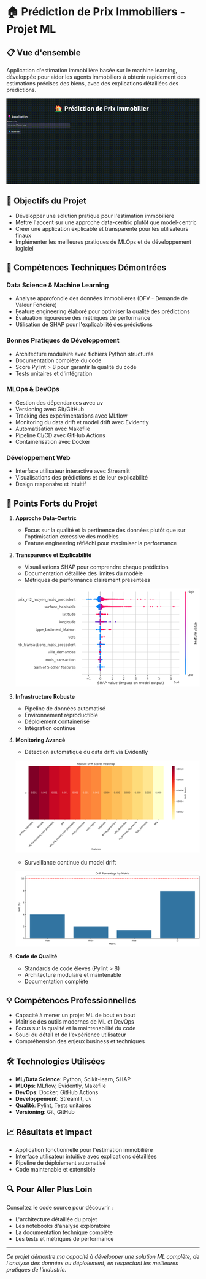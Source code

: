 # 🏠 Prédiction de Prix Immobiliers - Projet ML

## 📋 Vue d'ensemble
Application d'estimation immobilière basée sur le machine learning, développée pour aider les agents immobiliers à obtenir rapidement des estimations précises des biens, avec des explications détaillées des prédictions.

![Aperçu de l'application](assets/demo.gif)



## 🎯 Objectifs du Projet
- Développer une solution pratique pour l'estimation immobilière
- Mettre l'accent sur une approche data-centric plutôt que model-centric
- Créer une application explicable et transparente pour les utilisateurs finaux
- Implémenter les meilleures pratiques de MLOps et de développement logiciel

## 🔧 Compétences Techniques Démontrées

### Data Science & Machine Learning
- Analyse approfondie des données immobilières (DFV - Demande de Valeur Foncière)
- Feature engineering élaboré pour optimiser la qualité des prédictions
- Évaluation rigoureuse des métriques de performance
- Utilisation de SHAP pour l'explicabilité des prédictions

### Bonnes Pratiques de Développement
- Architecture modulaire avec fichiers Python structurés
- Documentation complète du code
- Score Pylint > 8 pour garantir la qualité du code
- Tests unitaires et d'intégration

### MLOps & DevOps
- Gestion des dépendances avec uv
- Versioning avec Git/GitHub
- Tracking des expérimentations avec MLflow
- Monitoring du data drift et model drift avec Evidently
- Automatisation avec Makefile
- Pipeline CI/CD avec GitHub Actions
- Containerisation avec Docker

### Développement Web
- Interface utilisateur interactive avec Streamlit
- Visualisations des prédictions et de leur explicabilité
- Design responsive et intuitif

## 🚀 Points Forts du Projet
1. **Approche Data-Centric**
   - Focus sur la qualité et la pertinence des données plutôt que sur l'optimisation excessive des modèles
   - Feature engineering réfléchi pour maximiser la performance

2. **Transparence et Explicabilité**
   - Visualisations SHAP pour comprendre chaque prédiction
   - Documentation détaillée des limites du modèle
   - Métriques de performance clairement présentées

   ![shap_beeswarm](assets/shap_beeswarm.png)

3. **Infrastructure Robuste**
   - Pipeline de données automatisé
   - Environnement reproductible
   - Déploiement containerisé
   - Intégration continue

4. **Monitoring Avancé**
   - Détection automatique du data drift via Evidently

   ![Monitoring data_drift](assets/data_drift_heatmap.png)

   - Surveillance continue du model drift

   ![Monitoring model_drift](assets/drift_percentage_by_metric.png)


5. **Code de Qualité**
   - Standards de code élevés (Pylint > 8)
   - Architecture modulaire et maintenable
   - Documentation complète

## 💡 Compétences Professionnelles
- Capacité à mener un projet ML de bout en bout
- Maîtrise des outils modernes de ML et DevOps
- Focus sur la qualité et la maintenabilité du code
- Souci du détail et de l'expérience utilisateur
- Compréhension des enjeux business et techniques

## 🛠 Technologies Utilisées
- **ML/Data Science**: Python, Scikit-learn, SHAP
- **MLOps**: MLflow, Evidently, Makefile
- **DevOps**: Docker, GitHub Actions
- **Développement**: Streamlit, uv
- **Qualité**: Pylint, Tests unitaires
- **Versioning**: Git, GitHub

## 📈 Résultats et Impact
- Application fonctionnelle pour l'estimation immobilière
- Interface utilisateur intuitive avec explications détaillées
- Pipeline de déploiement automatisé
- Code maintenable et extensible

## 🔍 Pour Aller Plus Loin
Consultez le code source pour découvrir :
- L'architecture détaillée du projet
- Les notebooks d'analyse exploratoire
- La documentation technique complète
- Les tests et métriques de performance

---
*Ce projet démontre ma capacité à développer une solution ML complète, de l'analyse des données au déploiement, en respectant les meilleures pratiques de l'industrie.*